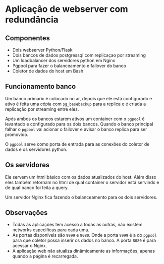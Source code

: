 # Aplicação de webserver com redundância
## Componentes
- Dois webserver Python/Flask
- Dois bancos de dados postgressql com replicaçao por streaming
- Um loadbalancer dos servidores python em Nginx
- Pgpool para fazer o balanceamento e failover do banco
- Coletor de dados do host em Bash

## Funcionamento banco
Um banco primario é colocado no ar, depois que ele está configurado e ativo é feita uma cópia
com `pg_basebackup` para a replica e é criada a replicação por streaming entre eles.

Após ambos os bancos estarem ativos um container com o `pgpool` é levantado e configurado
para os dois bancos. Quando o banco principal falhar o `pgpool` vai acionar o failover e
avisar o banco replica para ser promovido.

O `pgpool` serve como porta de entrada para as conexões do coletor de dados e os servidores python.

## Os servidores
Ele servem um html básico com os dados atualizados do host. Além disso eles também retornam no html
de qual container o servidor está servindo e de qual banco foi feita a query.

Um servidor Nginx fica fazendo o balanceamento para os dois servidores.

## Observações
- Todas as aplicações tem acesso a todas as outras, não existem networks especificas para cada uma.
- As portas disponíveis são `9999` e `8080`. Onde a porta `9999` é a do `pgpool` para que coletor
possa inserir os dados no banco. A porta `8080` é para acessar o Nginx.
- A aplicação web não atualiza dinâmicamente as informações, apenas quando a página é recarregada.
